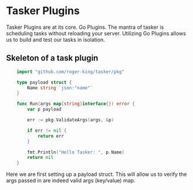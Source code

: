 # Tasker Plugins

Tasker Plugins are at its core. Go Plugins. The mantra of tasker is scheduling tasks without reloading your server. Utilizing Go Plugins allows us to build and test our tasks in isolation. 

## Skeleton of a task plugin

```go
    import "github.com/roger-king/tasker/pkg"

    type payload struct {
        Name string `json:"name"`
    }

    func Run(args map[string]interface{}) error {
        var p payload

        err := pkg.ValidateArgs(args, &p)

        if err != nil {
            return err
        }

        fmt.Println("Hello Tasker: ", p.Name)
        return nil
    }
```

Here we are first setting up a payload struct. This will allow us to verify the args passed in are indeed valid args (key/value) map.